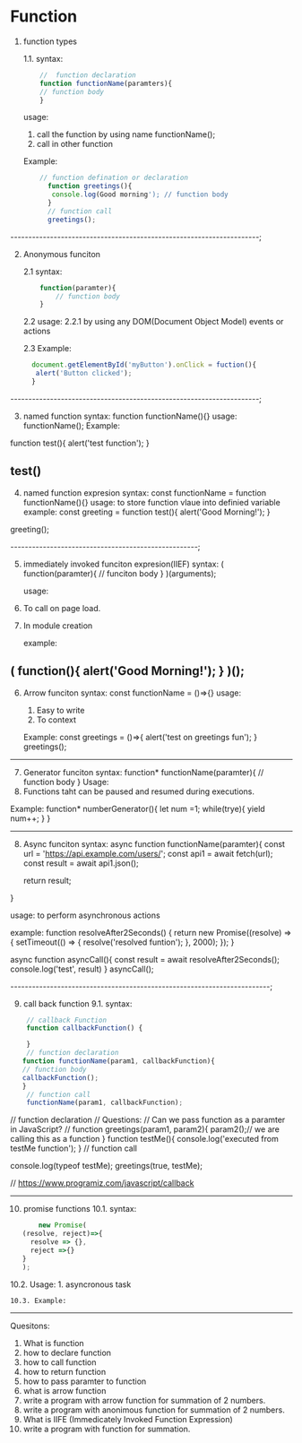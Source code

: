 # Function

1. function types

    1.1. syntax:

    ```JavaScript
        //  function declaration
        function functionName(paramters){
        // function body
        }    
    ```

    usage:
    1. call the function by using name
        functionName();
    2. call in other function

      Example:

    ```javascript
        // function defination or declaration
          function greetings(){
           console.log(Good morning'); // function body
          }
          // function call
          greetings();
    ```

---------------------------------------------------------------------;

2. Anonymous funciton

    2.1 syntax:

    ```javaScript
        function(paramter){
            // function body
        }
    ```

    2.2 usage:
    2.2.1 by using any DOM(Document Object Model) events or actions

    2.3 Example:

    ```JavaScript
      document.getElementById('myButton').onClick = fuction(){
       alert('Button clicked');
      }
    ```

---------------------------------------------------------------------;

 3. named function
 syntax:
 function functionName(){}
 usage:
 functionName();
 Example:

 function test(){
   alert('test function');
 }

test()
---------------------------------------------------------------------

 4. named function expresion
    syntax:
    const functionName = function functionName(){}
    usage:
    to store function vlaue into definied variable
    example:
     const greeting = function test(){
  alert('Good Morning!');
  }
  
  greeting();
  
----------------------------------------------------;

 5. immediately invoked funciton expresion(IIEF)
    syntax:
    (
    function(paramter){
    // funciton body
    }
  )(arguments);

    usage:

 1. To call on page load.
 2. In module creation

    example:

(
  function(){
    alert('Good Morning!');
  }
  )();
-----------------------------------------------------------------------

 6. Arrow funciton
  syntax:
   const functionName = ()=>{}
  usage:
     1. Easy to write
     2. To context

     Example:
     const greetings = ()=>{
    alert('test on greetings fun');
  }
     greetings();  

------------------------------------------------------------------------

 7. Generator funciton
 syntax:
 function* functionName(paramter){
 // function body
 }
 Usage:
 1. Functions taht can  be paused and resumed during executions.

 Example:
 function* numberGenerator(){
   let num =1;
   while(trye){
   yield num++;
   }
 }

------------------------------------------------------------------------

 8. Async funciton
 syntax:
 async function functionName(paramter){
       const url = '<https://api.example.com/users/>';
    const api1 = await fetch(url);
       const result = await api1.json();

    return result;

 }

 usage:
 to perform asynchronous actions

 example:
 function resolveAfter2Seconds() {
 return new Promise((resolve) => {
    setTimeout(() => {
      resolve('resolved funtion');
  }, 2000);
   });
 }

 async function asyncCall(){
   const result = await resolveAfter2Seconds();
   console.log('test', result)
 }
 asyncCall();
  
------------------------------------------------------------------------;

9. call back function
   9.1. syntax:

```JavaScript
    // callback Function
    function callbackFunction() {

    }
    // function declaration
   function functionName(param1, callbackFunction){
   // function body
   callbackFunction();
   }
    // function call
    functionName(param1, callbackFunction);
```

  // function declaration
  // Questions:
  // Can we pass function as a paramter in JavaScript?
  //
  function greetings(param1, param2){
    param2();// we are calling this as a function
  }
  function testMe(){
    console.log('executed from testMe function');
  }
  // function call

  console.log(typeof testMe);
  greetings(true, testMe);
  
// <https://www.programiz.com/javascript/callback>

---

 10. promise functions
   10.1. syntax:

```JavaScript
       new Promise(
   (resolve, reject)=>{
     resolve => {},
     reject =>{}
   }
   );
```

   10.2. Usage:
    1. asyncronous task

    10.3. Example:
  
---

Quesitons:

1. What is function
2. how to declare function
3. how to call function
4. how to return function
5. how to pass paramter to function
6. what is arrow function
7. write a program with arrow function for summation of 2 numbers.
8. write a program with anonimous function for summation of 2 numbers.
9. What is IIFE (Immedicately Invoked Function Expression)
10. write a program with function for summation.

